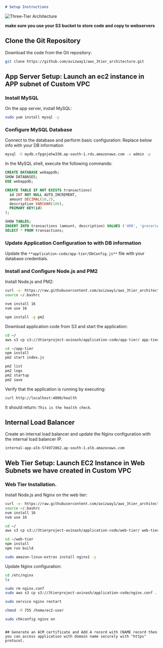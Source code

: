 

```markdown
# Setup Instructions
```

![Three-Tier Architecture](3tier.png)


**make sure you use your S3 bucket to store code and copy to webservers**

## Clone the Git Repository
Download the code from the Git repository:

```bash
git clone https://github.com/avizway1/aws_3tier_architecture.git
```

## App Server Setup: Launch an ec2 instance in APP subnet of Custom VPC

### Install MySQL

On the app server, install MySQL:

```bash
sudo yum install mysql -y
```

### Configure MySQL Database

Connect to the database and perform basic configuration: Replace below info with your DB information

```bash
mysql -h mydb.cfpgnjehw330.ap-south-1.rds.amazonaws.com -u admin -p
```

In the MySQL shell, execute the following commands:

```sql
CREATE DATABASE webappdb;
SHOW DATABASES;
USE webappdb;

CREATE TABLE IF NOT EXISTS transactions(
  id INT NOT NULL AUTO_INCREMENT, 
  amount DECIMAL(10,2), 
  description VARCHAR(100), 
  PRIMARY KEY(id)
);

SHOW TABLES;
INSERT INTO transactions (amount, description) VALUES ('400', 'groceries');
SELECT * FROM transactions;
```

### Update Application Configuration to with DB information

Update the `**application-code/app-tier/DbConfig.js**` file with your database credentials.

### Install and Configure Node.js and PM2

Install Node.js and PM2:

```bash
curl -o- https://raw.githubusercontent.com/avizway1/aws_3tier_architecture/main/install.sh | bash
source ~/.bashrc

nvm install 16
nvm use 16

npm install -g pm2
```

Download application code from S3 and start the application:

```bash
cd ~/
aws s3 cp s3://3tierproject-avinash/application-code/app-tier/ app-tier --recursive

cd ~/app-tier
npm install
pm2 start index.js

pm2 list
pm2 logs
pm2 startup
pm2 save
```

Verify that the application is running by executing:

```bash
curl http://localhost:4000/health
```

It should return: `This is the health check`.

## Internal Load Balancer

Create an internal load balancer and update the Nginx configuration with the internal load balancer IP. 

```text
internal-app-alb-574972862.ap-south-1.elb.amazonaws.com
```

## Web Tier Setup: Launch EC2 Instance in Web Subnets we have created in Custom VPC

### Web Tier Installation. 

Install Node.js and Nginx on the web tier:

```bash
curl -o- https://raw.githubusercontent.com/avizway1/aws_3tier_architecture/main/install.sh | bash
source ~/.bashrc
nvm install 16
nvm use 16

cd ~/
aws s3 cp s3://3tierproject-avinash/application-code/web-tier/ web-tier --recursive

cd ~/web-tier
npm install
npm run build

sudo amazon-linux-extras install nginx1 -y
```

Update Nginx configuration:

```bash
cd /etc/nginx
ls

sudo rm nginx.conf
sudo aws s3 cp s3://3tierproject-avinash/application-code/nginx.conf .

sudo service nginx restart

chmod -R 755 /home/ec2-user

sudo chkconfig nginx on
```
```

## Generate an ACM certificate and Add A record with CNAME record then you can access application with domain name securely with "https" protocol.
